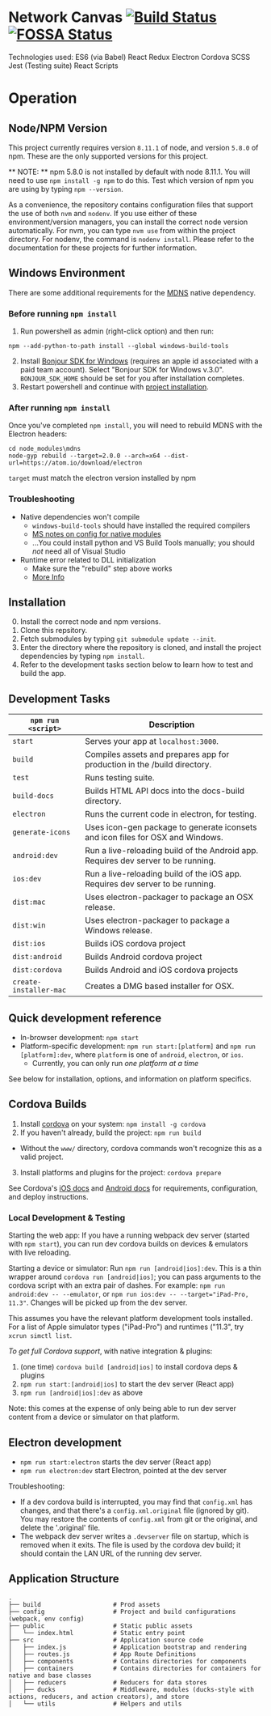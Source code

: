 # Network Canvas [![Build Status](https://travis-ci.org/codaco/Network-Canvas.svg?branch=master)](https://travis-ci.org/codaco/Network-Canvas) [![FOSSA Status](https://app.fossa.io/api/projects/git%2Bgithub.com%2Fcodaco%2FNetwork-Canvas.svg?type=shield)](https://app.fossa.io/projects/git%2Bgithub.com%2Fcodaco%2FNetwork-Canvas?ref=badge_shield)

Technologies used:
ES6 (via Babel)
React
Redux
Electron
Cordova
SCSS
Jest (Testing suite)
React Scripts

# Operation

## Node/NPM Version

This project currently requires version `8.11.1` of node, and version `5.8.0` of npm. These are the only supported versions for this project.

** NOTE: ** npm 5.8.0 is not installed by default with node 8.11.1. You will need to use `npm install -g npm` to do this. Test which version of npm you are using by typing `npm --version`.

As a convenience, the repository contains configuration files that support the use of both `nvm` and `nodenv`. If you use either of these environment/version managers, you can install the correct node version automatically. For nvm, you can type `nvm use` from within the project directory. For nodenv, the command is `nodenv install`. Please refer to the documentation for these projects for further information.

## Windows Environment

There are some additional requirements for the [MDNS](https://www.npmjs.com/package/mdns) native dependency.

### Before running `npm install`

1. Run powershell as admin (right-click option) and then run:
```
npm --add-python-to-path install --global windows-build-tools
```
2. Install [Bonjour SDK for Windows](https://developer.apple.com/download/more/?=Bonjour%20SDK%20for%20Windows)
(requires an apple id associated with a paid team account). Select "Bonjour SDK for Windows v.3.0". `BONJOUR_SDK_HOME` should be set for you after installation completes.
3. Restart powershell and continue with [project installation](#installation).

### After running `npm install`

Once you've completed `npm install`, you will need to rebuild MDNS with the Electron headers:

```
cd node_modules\mdns
node-gyp rebuild --target=2.0.0 --arch=x64 --dist-url=https://atom.io/download/electron
```

`target` must match the electron version installed by npm

### Troubleshooting

- Native dependencies won't compile
  + `windows-build-tools` should have installed the required compilers
  + [MS notes on config for native modules](https://github.com/Microsoft/nodejs-guidelines/blob/master/windows-environment.md#compiling-native-addon-modules)
  + ...You could install python and VS Build Tools manually; you should *not* need all of Visual Studio
- Runtime error related to DLL initialization
  + Make sure the "rebuild" step above works
  + [More Info](https://github.com/electron/electron/blob/master/docs/tutorial/using-native-node-modules.md#using-native-node-modules)

## Installation

0. Install the correct node and npm versions.
1. Clone this repsitory.
2. Fetch submodules by typing `git submodule update --init`.
3. Enter the directory where the repository is cloned, and install the project dependencies by typing `npm install`.
4. Refer to the development tasks section below to learn how to test and build the app.

## Development Tasks

|`npm run <script>`|Description|
|------------------|-----------|
|`start`|Serves your app at `localhost:3000`.|
|`build`|Compiles assets and prepares app for production in the /build directory.|
|`test`|Runs testing suite.|
|`build-docs`|Builds HTML API docs into the docs-build directory.|
|`electron`|Runs the current code in electron, for testing.|
|`generate-icons`|Uses icon-gen package to generate iconsets and icon files for OSX and Windows.|
|`android:dev`|Run a live-reloading build of the Android app. Requires dev server to be running.|
|`ios:dev`|Run a live-reloading build of the iOS app. Requires dev server to be running.|
|`dist:mac`|Uses electron-packager to package an OSX release.|
|`dist:win`|Uses electron-packager to package a Windows release.|
|`dist:ios`|Builds iOS cordova project|
|`dist:android`|Builds Android cordova project|
|`dist:cordova`|Builds Android and iOS cordova projects|
|`create-installer-mac`|Creates a DMG based installer for OSX.|

## Quick development reference

- In-browser development: `npm start`
- Platform-specific development: `npm run start:[platform]` and `npm run [platform]:dev`, where `platform` is one of `android`, `electron`, or `ios`.
  + Currently, you can only run *one platform at a time*

See below for installation, options, and information on platform specifics.

## Cordova Builds

1. Install [cordova](https://cordova.apache.org) on your system: `npm install -g cordova`
2. If you haven't already, build the project: `npm run build`
  - Without the `www/` directory, cordova commands won't recognize this as a valid project.
3. Install platforms and plugins for the project: `cordova prepare`

See Cordova's [iOS docs](http://cordova.apache.org/docs/en/latest/guide/platforms/ios/index.html) and [Android docs](http://cordova.apache.org/docs/en/latest/guide/platforms/android/index.html) for requirements, configuration, and deploy instructions.

### Local Development & Testing

Starting the web app: If you have a running webpack dev server (started with `npm start`), you can run dev cordova builds on devices & emulators with live reloading.

Starting a device or simulator: Run `npm run [android|ios]:dev`. This is a thin wrapper around `cordova run [android|ios]`; you can pass arguments to the cordova script with an extra pair of dashes. For example: `npm run android:dev -- --emulator`, or `npm run ios:dev -- --target="iPad-Pro, 11.3"`. Changes will be picked up from the dev server.

This assumes you have the relevant platform development tools installed. For a list of Apple simulator types ("iPad-Pro") and runtimes ("11.3", try `xcrun simctl list`.

*To get full Cordova support*, with native integration & plugins:

1. (one time) `cordova build [android|ios]` to install cordova deps & plugins
2. `npm run start:[android|ios]` to start the dev server (React app)
3. `npm run [android|ios]:dev` as above

Note: this comes at the expense of only being able to run dev server content from a device or simulator on that platform.

## Electron development

- `npm run start:electron` starts the dev server (React app)
- `npm run electron:dev` start Electron, pointed at the dev server

Troubleshooting:

- If a dev cordova build is interrupted, you may find that `config.xml` has changes, and that there's a `config.xml.original` file (ignored by git). You may restore the contents of `config.xml` from git or the original, and delete the '.original' file.
- The webpack dev server writes a `.devserver` file on startup, which is removed when it exits. The file is used by the cordova dev build; it should contain the LAN URL of the running dev server.

## Application Structure

```
.
├── build                    # Prod assets
├── config                   # Project and build configurations (webpack, env config)
├── public                   # Static public assets
│   └── index.html           # Static entry point
├── src                      # Application source code
│   ├── index.js             # Application bootstrap and rendering
│   ├── routes.js            # App Route Definitions
│   ├── components           # Contains directories for components
│   ├── containers           # Contains directories for containers for native and base classes
│   ├── reducers             # Reducers for data stores
│   ├── ducks                # Middleware, modules (ducks-style with actions, reducers, and action creators), and store
│   └── utils                # Helpers and utils
```
